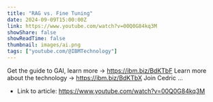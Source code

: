```yaml
---
title: "RAG vs. Fine Tuning"
date: 2024-09-09T15:00:00Z
link: https://www.youtube.com/watch?v=00Q0G84kq3M
showShare: false
showReadTime: false
thumbnail: images/ai.png
tags: ["youtube.com/@IBMTechnology"]
---
```

Get the guide to GAI, learn more → https://ibm.biz/BdKTbF Learn more about the technology → https://ibm.biz/BdKTbX Join Cedric ...

- Link to article: https://www.youtube.com/watch?v=00Q0G84kq3M